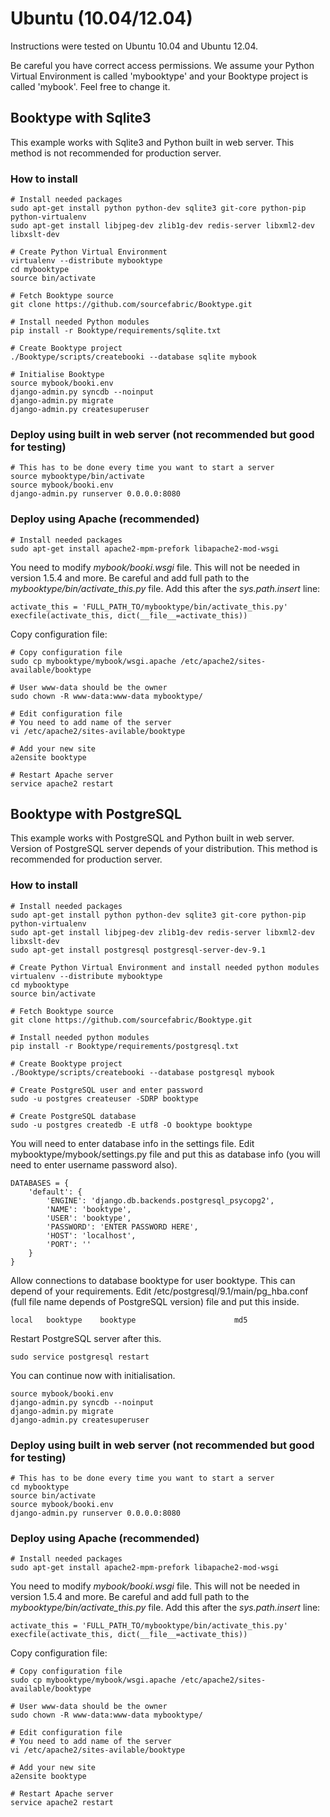 # Ubuntu (10.04/12.04)

Instructions were tested on Ubuntu 10.04 and Ubuntu 12.04. 

Be careful you have correct access permissions. We assume your Python Virtual Environment is called 'mybooktype' and your Booktype project is called 'mybook'. Feel free to change it.

## Booktype with Sqlite3

This example works with Sqlite3 and Python built in web server. This method is not recommended for production server.

### How to install

    # Install needed packages 
    sudo apt-get install python python-dev sqlite3 git-core python-pip python-virtualenv 
    sudo apt-get install libjpeg-dev zlib1g-dev redis-server libxml2-dev libxslt-dev

    # Create Python Virtual Environment
    virtualenv --distribute mybooktype
    cd mybooktype
    source bin/activate

    # Fetch Booktype source
    git clone https://github.com/sourcefabric/Booktype.git

    # Install needed Python modules
    pip install -r Booktype/requirements/sqlite.txt

    # Create Booktype project
    ./Booktype/scripts/createbooki --database sqlite mybook

    # Initialise Booktype
    source mybook/booki.env
    django-admin.py syncdb --noinput
    django-admin.py migrate
    django-admin.py createsuperuser

### Deploy using built in web server (not recommended but good for testing)

    # This has to be done every time you want to start a server
    source mybooktype/bin/activate
    source mybook/booki.env
    django-admin.py runserver 0.0.0.0:8080

### Deploy using Apache (recommended)
    
    # Install needed packages
    sudo apt-get install apache2-mpm-prefork libapache2-mod-wsgi

You need to modify _mybook/booki.wsgi_ file. This will not be needed in version 1.5.4 and more. Be careful and add full path to the _mybooktype/bin/activate_this.py_ file. Add this after the _sys.path.insert_ line:

    activate_this = 'FULL_PATH_TO/mybooktype/bin/activate_this.py' 
    execfile(activate_this, dict(__file__=activate_this))

Copy configuration file:

    # Copy configuration file
    sudo cp mybooktype/mybook/wsgi.apache /etc/apache2/sites-available/booktype

    # User www-data should be the owner
    sudo chown -R www-data:www-data mybooktype/
    
    # Edit configuration file
    # You need to add name of the server 
    vi /etc/apache2/sites-avilable/booktype

    # Add your new site
    a2ensite booktype

    # Restart Apache server
    service apache2 restart

## Booktype with PostgreSQL

This example works with PostgreSQL and Python built in web server. Version of PostgreSQL server depends of your distribution. This method is recommended for production server.

### How to install

    # Install needed packages
    sudo apt-get install python python-dev sqlite3 git-core python-pip python-virtualenv 
    sudo apt-get install libjpeg-dev zlib1g-dev redis-server libxml2-dev libxslt-dev 
    sudo apt-get install postgresql postgresql-server-dev-9.1

    # Create Python Virtual Environment and install needed python modules
    virtualenv --distribute mybooktype
    cd mybooktype
    source bin/activate

    # Fetch Booktype source
    git clone https://github.com/sourcefabric/Booktype.git

    # Install needed python modules
    pip install -r Booktype/requirements/postgresql.txt

    # Create Booktype project
    ./Booktype/scripts/createbooki --database postgresql mybook

    # Create PostgreSQL user and enter password
    sudo -u postgres createuser -SDRP booktype

    # Create PostgreSQL database
    sudo -u postgres createdb -E utf8 -O booktype booktype

You will need to enter database info in the settings file. Edit mybooktype/mybook/settings.py file and put this as database info (you will need to enter username password also).

    DATABASES = {
        'default': {
            'ENGINE': 'django.db.backends.postgresql_psycopg2',
            'NAME': 'booktype',                      
            'USER': 'booktype',
            'PASSWORD': 'ENTER PASSWORD HERE',
            'HOST': 'localhost',
            'PORT': ''
        }
    }

Allow connections to database booktype for user booktype. This can depend of your requirements. Edit /etc/postgresql/9.1/main/pg_hba.conf  (full file name depends of PostgreSQL version) file and put this inside.

    local   booktype    booktype                      md5

Restart PostgreSQL server after this.

    sudo service postgresql restart

You can continue now with initialisation.

    source mybook/booki.env
    django-admin.py syncdb --noinput
    django-admin.py migrate
    django-admin.py createsuperuser

### Deploy using built in web server (not recommended but good for testing)

    # This has to be done every time you want to start a server
    cd mybooktype
    source bin/activate
    source mybook/booki.env
    django-admin.py runserver 0.0.0.0:8080

### Deploy using Apache (recommended)
    
    # Install needed packages
    sudo apt-get install apache2-mpm-prefork libapache2-mod-wsgi

You need to modify _mybook/booki.wsgi_ file. This will not be needed in version 1.5.4 and more. Be careful and add full path to the _mybooktype/bin/activate_this.py_ file. Add this after the _sys.path.insert_ line:

    activate_this = 'FULL_PATH_TO/mybooktype/bin/activate_this.py' 
    execfile(activate_this, dict(__file__=activate_this))

Copy configuration file:

    # Copy configuration file
    sudo cp mybooktype/mybook/wsgi.apache /etc/apache2/sites-available/booktype

    # User www-data should be the owner
    sudo chown -R www-data:www-data mybooktype/
    
    # Edit configuration file
    # You need to add name of the server 
    vi /etc/apache2/sites-avilable/booktype

    # Add your new site
    a2ensite booktype

    # Restart Apache server
    service apache2 restart
